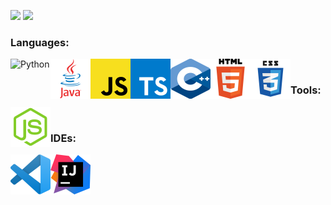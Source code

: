 ![](https://github.com/WiggleGiggle/github-stats/blob/master/generated/overview.svg)
![](https://github.com/WiggleGiggle/github-stats/blob/master/generated/languages.svg)

### Languages:   
<img src='./images/PythonLogo.png' alt='Python' width='64px' height='64px' align='left' />
<img src='./images/JavaLogo.png' alt='Java' width='64px' height='64px' align='left' />
<img src='./images/JavaScriptLogo.png' alt='JavaScript' width='64px' height='64px' align='left' />
<img src='./images/TypeScriptLogo.png' alt='TypeScript' width='64px' height='64px' align='left' />
<img src='./images/C++Logo.png' alt='C++' width='64px' height='64px' align='left' />
<img src='./images/HTMLLogo.png' alt='HTML' width='64px' height='64px' align='left' />
<img src='./images/CSSLogo.png' alt='CSS' width='64px' height='64px' align='left' /> <br>

### Tools:
<img src='./images/NodeJSLogo.png' alt='Node.js' width='64px' height='64px' align='left' /> <br>

### IDEs:
<img src='./images/VSCodeLogo.png' alt='Visual Studio Code' width='64px' height='64px' align='left' />
<img src='./images/IntelliJLogo.png' alt='IntelliJ' width='64px' height='64px' align='left' />
